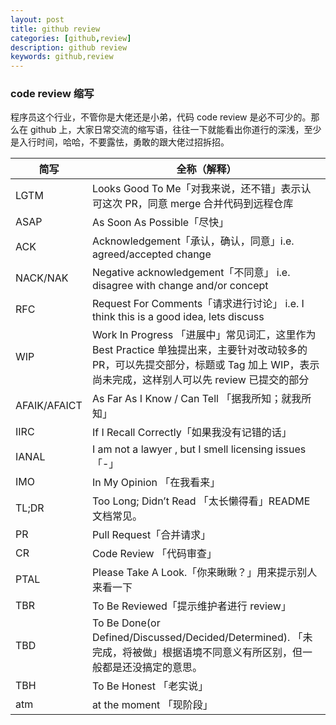 ```yaml
---
layout: post
title: github review
categories: [github,review]
description: github review
keywords: github,review
---
```

### code review 缩写
程序员这个行业，不管你是大佬还是小弟，代码 code review 是必不可少的。那么在 github 上，大家日常交流的缩写语，往往一下就能看出你道行的深浅，至少是入行时间，哈哈，不要露怯，勇敢的跟大佬过招拆招。

| 简写  | 全称（解释）|
| --- | --- |
| LGTM | Looks Good To Me「对我来说，还不错」表示认可这次 PR，同意 merge 合并代码到远程仓库 |
| ASAP | As Soon As Possible「尽快」 |
| ACK | Acknowledgement「承认，确认，同意」i.e. agreed/accepted change |
| NACK/NAK | Negative acknowledgement「不同意」 i.e. disagree with change and/or concept |
| RFC | Request For Comments「请求进行讨论」 i.e. I think this is a good idea, lets discuss |
| WIP | Work In Progress 「进展中」常见词汇，这里作为 Best Practice 单独提出来，主要针对改动较多的 PR，可以先提交部分，标题或 Tag 加上 WIP，表示尚未完成，这样别人可以先 review 已提交的部分 |
| AFAIK/AFAICT | As Far As I Know / Can Tell 「据我所知；就我所知」 |
| IIRC | If I Recall Correctly「如果我没有记错的话」 |
| IANAL | I am not a lawyer , but I smell licensing issues「-」 |
| IMO | In My Opinion 「在我看来」 |
| TL;DR | Too Long; Didn’t Read 「太长懒得看」README 文档常见。 |
| PR | Pull Request「合并请求」 |
| CR | Code Review 「代码审查」 |
| PTAL | Please Take A Look.「你来瞅瞅？」用来提示别人来看一下 |
| TBR | To Be Reviewed「提示维护者进行 review」 |
| TBD | To Be Done(or Defined/Discussed/Decided/Determined). 「未完成，将被做」根据语境不同意义有所区别，但一般都是还没搞定的意思。 |
| TBH | To Be Honest 「老实说」 |
| atm | at the moment 「现阶段」 |
